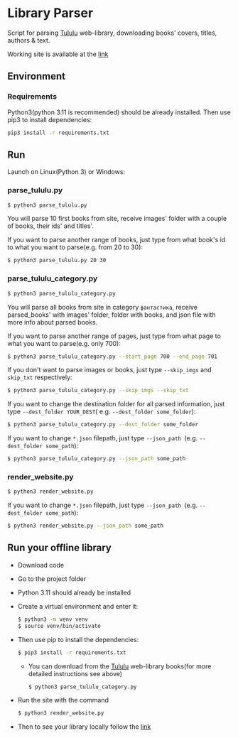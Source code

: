 # Library Parser

Script for parsing [Tululu](https://tululu.org/) web-library, downloading books' covers, titles, authors & text.

Working site is available at the [link](https://lexlobachev.github.io/library_parse/pages/index1.html)

## Environment

### Requirements

Python3(python 3.11 is recommended) should be already installed. Then use pip3 to install dependencies:

```bash
pip3 install -r requirements.txt
```

## Run

Launch on Linux(Python 3) or Windows:

### parse_tululu.py

```bash
$ python3 parse_tululu.py
```

You will parse 10 first books from site, receive images' folder with a couple of books, their ids' and titles'.

If you want to parse another range of books, just type from what book's id to what you want to parse(e.g. from 20 to
30):

```bash
$ python3 parse_tululu.py 20 30
```

### parse_tululu_category.py

```bash
$ python3 parse_tululu_category.py
```

You will parse all books from site in category `фантастика`, receive parsed_books' with images' folder, folder with
books, and json file with more info about parsed books.

If you want to parse another range of pages, just type from what page to what you want to parse(e.g. only 700):

```bash
$ python3 parse_tululu_category.py --start_page 700 --end_page 701
```

If you don't want to parse images or books, just type `--skip_imgs` and `skip_txt` respectively:

```bash
$ python3 parse_tululu_category.py --skip_imgs --skip_txt
```

If you want to change the destination folder for all parsed information, just type `--dest_folder YOUR_DEST`(
e.g. `--dest_folder some_folder`):

```bash
$ python3 parse_tululu_category.py --dest_folder some_folder
```

If you want to change `*.json` filepath, just type `--json_path `(e.g. `--dest_folder some_path`):

```bash
$ python3 parse_tululu_category.py --json_path some_path
```

### render_website.py

```bash
$ python3 render_website.py
```

If you want to change `*.json` filepath, just type `--json_path `(e.g. `--dest_folder some_path`):

```bash
$ python3 render_website.py --json_path some_path
```

## Run your offline library

- Download code 
- Go to the project folder 
- Python 3.11 should already be installed 
- Create a virtual environment and enter it:

   ```bash
   $ python3 -m venv venv
   $ source venv/bin/activate
   ```
- Then use pip to install the dependencies:
   
   ```bash
   $ pip3 install -r requirements.txt
   ```

  - You can download from the [Tululu](https://tululu.org/) web-library books(for more detailed instructions see above)
    ```bash
    $ python3 parse_tululu_category.py
    ```

- Run the site with the command
   ```bash
   $ python3 render_website.py
   ```

- Then to see your library locally follow the [link](http://127.0.0.1:5500/pages/index1.html)
